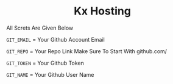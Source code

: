 <h1 align="center">
 Kx Hosting
</h1>

All Screts Are Given Below


`GIT_EMAIL` = Your Github Account Email

`GIT_REPO` = Your Repo Link Make Sure To Start With github.com/

`GIT_TOKEN` = Your Github Token

`GIT_NAME` = Your Github User Name
